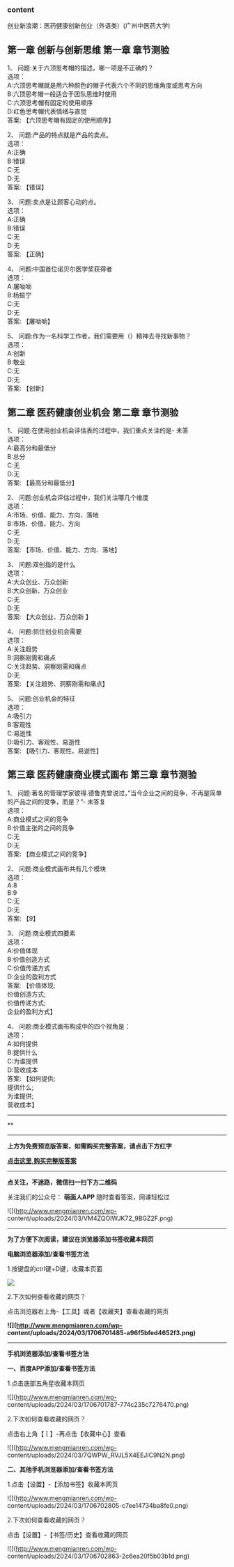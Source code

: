 ### content

创业新浪潮：医药健康创新创业（外语类）(广州中医药大学)

## 第一章 创新与创新思维 第一章 章节测验

1、 问题:关于六顶思考帽的描述，哪一项是不正确的？  
选项：  
A:六顶思考帽就是用六种颜色的帽子代表六个不同的思维角度或思考方向  
B:六顶思考帽一般适合于团队思维时使用  
C:六顶思考帽有固定的使用顺序  
D:红色思考帽代表情绪与直觉  
答案: 【六顶思考帽有固定的使用顺序】  

2、 问题:产品的特点就是产品的卖点。  
选项：  
A:正确  
B:错误  
C:无  
D:无  
答案: 【错误】

3、 问题:卖点是让顾客心动的点。  
选项：  
A:正确  
B:错误  
C:无  
D:无  
答案: 【正确】

4、 问题:中国首位诺贝尔医学奖获得者  
选项：  
A:屠呦呦  
B:杨振宁  
C:无  
D:无  
答案: 【屠呦呦】

5、 问题:作为一名科学工作者，我们需要用（）精神去寻找新事物？  
选项：  
A:创新  
B:敬业  
C:无  
D:无  
答案: 【创新】

## 第二章 医药健康创业机会 第二章 章节测验

1、 问题:在使用创业机会评估表的过程中，我们重点关注的是- 未答  
选项：  
A:最高分和最低分  
B:总分  
C:无  
D:无  
答案: 【最高分和最低分】

2、 问题:创业机会评估过程中，我们关注哪几个维度  
选项：  
A:市场、价值、能力、方向、落地  
B:市场、价值、能力、方向  
C:无  
D:无  
答案: 【市场、价值、能力、方向、落地】

3、 问题:双创指的是什么  
选项：  
A:大众创业、万众创新  
B:大众创新、万众创业  
C:无  
D:无  
答案: 【大众创业、万众创新  】

4、 问题:抓住创业机会需要  
选项：  
A:关注趋势  
B:洞察刚需和痛点  
C:关注趋势、洞察刚需和痛点  
D:无  
答案: 【关注趋势、洞察刚需和痛点】

5、 问题:创业机会的特征  
选项：  
A:吸引力  
B:客观性  
C:易逝性  
D:吸引力、客观性、易逝性  
答案: 【吸引力、客观性、易逝性】

## 第三章 医药健康商业模式画布 第三章 章节测验

1、 问题:著名的管理学家彼得.德鲁克曾说过，”当今企业之间的竞争，不再是简单的产品之间的竞争，而是？”- 未答复  
选项：  
A:商业模式之间的竞争  
B:价值主张的之间的竞争  
C:无  
D:无  
答案: 【商业模式之间的竞争】

2、 问题:商业模式画布共有几个模块  
选项：  
A:8  
B:9  
C:无  
D:无  
答案: 【9】

3、 问题:商业模式四要素  
选项：  
A:价值体现  
B:价值创造方式  
C:价值传递方式  
D:企业的盈利方式  
答案: 【价值体现;  
价值创造方式;  
价值传递方式;  
企业的盈利方式】

4、 问题:商业模式画布构成中的四个视角是：  
选项：  
A:如何提供  
B:提供什么  
C:为谁提供  
D:营收成本  
答案: 【如何提供;  
提供什么;  
为谁提供;  
营收成本】

* * *

**

* * *

**上方为免费预览版答案，如需购买完整答案，请点击下方红字**

[**点击这里,购买完整版答案**](http://mooc.mengmianren.com/mooc/76326.html)

* * *

**点关注，不迷路，微信扫一扫下方二维码**

关注我们的公众号： **萌面人APP** 随时查看答案，网课轻松过

![](http://www.mengmianren.com/wp-
content/uploads/2024/03/VM4ZQOIWJK72_9BGZ2F.png)

* * *

**为了方便下次阅读，建议在浏览器添加书签收藏本网页**

**电脑浏览器添加/查看书签方法**

1.按键盘的ctrl键+D键，收藏本页面

![](http://www.mengmianren.com/wp-content/uploads/2024/03/AF9T_JKKHAJN.png)

2.下次如何查看收藏的网页？

点击浏览器右上角-【工具】或者【收藏夹】查看收藏的网页

**![](http://www.mengmianren.com/wp-
content/uploads/2024/03/1706701485-a96f5bfed4652f3.png)**

* * *

**手机浏览器添加/查看书签方法**

**一、百度APP添加/查看书签方法**

1.点击底部五角星收藏本网页

![](http://www.mengmianren.com/wp-
content/uploads/2024/03/1706701787-774c235c7276470.png)

2.下次如何查看收藏的网页？

点击右上角【┇】-再点击【收藏中心】查看

![](http://www.mengmianren.com/wp-
content/uploads/2024/03/7QWPW_RVJL5X4EEJIC9N2N.png)

**二、其他手机浏览器添加/查看书签方法**

1.点击【设置】-【添加书签】收藏本网页

![](http://www.mengmianren.com/wp-
content/uploads/2024/03/1706702805-c7ee14734ba8fe0.png)

2.下次如何查看收藏的网页？

点击【设置】-【书签/历史】查看收藏的网页

![](http://www.mengmianren.com/wp-
content/uploads/2024/03/1706702863-2c6ea20f5b03b1d.png)

